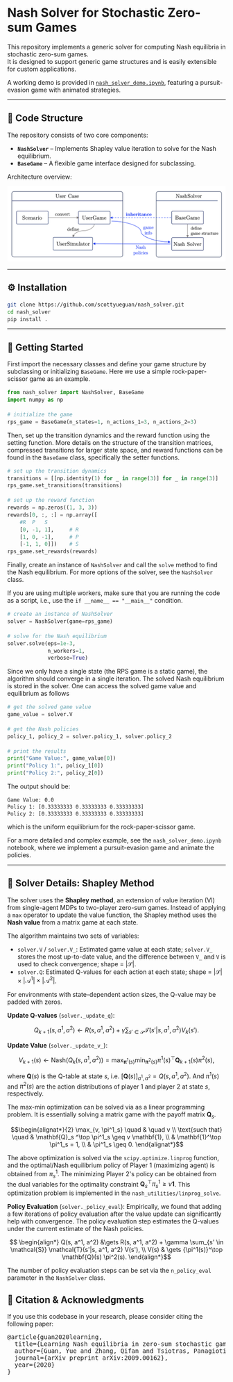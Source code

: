 # Nash Solver for Stochastic Zero-sum Games

This repository implements a generic solver for computing Nash equilibria in stochastic zero-sum games.  
It is designed to support generic game structures and is easily extensible for custom applications.

A working demo is provided in [`nash_solver_demo.ipynb`](nash_solver_demo.ipynb), featuring a pursuit-evasion game with animated strategies.

---

## 📁 Code Structure

The repository consists of two core components:

- **`NashSolver`** – Implements Shapley value iteration to solve for the Nash equilibrium.
- **`BaseGame`** – A flexible game interface designed for subclassing.

Architecture overview:

![Architecture](img/code_architecture.png)

---

## ⚙️ Installation

```bash
git clone https://github.com/scottyueguan/nash_solver.git
cd nash_solver
pip install .
```

---

## 🚀 Getting Started

First import the necessary classes and define your game structure by subclassing or initializing `BaseGame`.
Here we use a simple rock-paper-scissor game as an example. 

```python
from nash_solver import NashSolver, BaseGame
import numpy as np

# initialize the game
rps_game = BaseGame(n_states=1, n_actions_1=3, n_actions_2=3)
```

Then, set up the transition dynamics and the reward function using the setting function.
More details on the structure of the transition matrices, compressed transitions for larger state space,
and reward functions can be found in the `BaseGame` class, specifically the setter functions.
```python
# set up the transition dynamics
transitions = [[np.identity(1) for _ in range(3)] for _ in range(3)]
rps_game.set_transitions(transitions)

# set up the reward function
rewards = np.zeros((1, 3, 3))
rewards[0, :, :] = np.array([
    #R  P   S
    [0, -1, 1],     # R
    [1, 0, -1],     # P
    [-1, 1, 0]])    # S
rps_game.set_rewards(rewards)
```

Finally, create an instance of `NashSolver` and call the `solve` method to find the Nash equilibrium.
For more options of the solver, see the `NashSolver` class.

If you are using multiple workers, make sure that you are running the code as a script, i.e., use the `if __name__ == "__main__"` condition. 

```python
# create an instance of NashSolver
solver = NashSolver(game=rps_game)

# solve for the Nash equilibrium
solver.solve(eps=1e-3,
             n_workers=1,
             verbose=True)
```
Since we only have a single state (the RPS game is a static game), the algorithm should converge in a single iteration. 
The solved Nash equilibrium is stored in the solver. One can access the solved game value and equilibrium as follows
```python
# get the solved game value
game_value = solver.V

# get the Nash policies
policy_1, policy_2 = solver.policy_1, solver.policy_2

# print the results
print("Game Value:", game_value[0])
print("Policy 1:", policy_1[0])
print("Policy 2:", policy_2[0])
```
The output should be:
```
Game Value: 0.0
Policy 1: [0.33333333 0.33333333 0.33333333]
Policy 2: [0.33333333 0.33333333 0.33333333]
```
which is the uniform equilibrium for the rock-paper-scissor game.

For a more detailed and complex example, see the `nash_solver_demo.ipynb` notebook, where we implement a pursuit-evasion game and animate the policies. 

---

## 🧠 Solver Details: Shapley Method
The solver uses the **Shapley method**, an extension of value iteration (VI) from single-agent MDPs to two-player zero-sum games.
Instead of applying a `max` operator to update the value function, the Shapley method uses the **Nash value** from a matrix game at each state.

The algorithm maintains two sets of variables:
- `solver.V` / `solver.V_`: Estimated game value at each state; 
`solver.V_` stores the most up-to-date value, and the difference between `V_` and `V` is used to check convergence; shape = $|\mathcal{S}|$. 
- `solver.Q`: Estimated Q-values for each action at each state; shape = $|\mathcal{S}| \times |\mathcal{A}^1| \times |\mathcal{A}^2|$.

For environments with state-dependent action sizes, the Q-value may be padded with zeros.

**Update Q-values** (`solver._update_q`):

```math
Q_{k+1}(s, a^1, a^2) \gets R(s, a^1, a^2) + \gamma \sum_{s' \in \mathcal{S}} \mathcal{T}(s'|s, a^1, a^2) V_k(s').
```

**Update Value** (`solver._update_v_`):

```math
V_{k+1}(s) \gets \mathrm{Nash}(Q_k(s, a^1, a^2)) = \max_{\mathbf{\pi}^1(s)} \min_{\mathbf{\pi}^2(s)} {\pi^1(s)}^\top \mathbf{Q}_{k+1}(s)\pi^2(s),
```
where $\mathbf{Q}(s)$ is the Q-table at state $s$, i.e. $[\mathbf{Q}(s)]_{a^1, a^2} =Q(s,a^1, a^2)$.
And $\pi^1(s)$ and $\pi^2(s)$ are the action distributions of player 1 and player 2 at state $s$, respectively.

The max-min optimization can be solved via as a linear programming problem. 
It is essentially solving a matrix game with the payoff matrix $\mathbf{Q}_s$.
```math
\begin{alignat*}{2}
    \max_{v, \pi^1_s} \quad & \quad v \\
    \text{such that} \quad & \mathbf{Q}_s ^\top \pi^1_s \geq v \mathbf{1}, \\
    & \mathbf{1}^\top \pi^1_s = 1, \\
    & \pi^1_s \geq 0.
\end{alignat*}
```
The above optimization is solved via the `scipy.optimize.linprog` function, and the optimal/Nash equilibrium policy of Player 1 (maximizing agent)
is obtained from $\pi^1_s$. 
The minimizing Player 2's policy can be obtained from the dual variables for the optimality constraint $\mathbf{Q}_s ^\top \pi^1_s \geq v \mathbf{1}$.
This optimization problem is implemented in the `nash_utilities/linprog_solve`.

**Policy Evaluation** (`solver._policy_eval`):
Empirically, we found that adding a few iterations of policy evaluation after the value update can significantly help with convergence.
The policy evaluation step estimates the Q-values under the current estimate of the Nash policies. 
```math
    \begin{align*}
        Q(s, a^1, a^2) &\gets R(s, a^1, a^2) + \gamma \sum_{s' \in \mathcal{S}} \mathcal{T}(s'|s, a^1, a^2) V(s'), \\
        V(s) & \gets {\pi^1(s)}^\top \mathbf{Q}(s) \pi^2(s).
    \end{align*}
```
The number of policy evaluation steps can be set via the `n_policy_eval` parameter in the `NashSolver` class.



## 🔗 Citation & Acknowledgments
If you use this codebase in your research, please consider citing the following paper:
<pre>
@article{guan2020learning,
  title={Learning Nash equilibria in zero-sum stochastic games via entropy-regularized policy approximation},
  author={Guan, Yue and Zhang, Qifan and Tsiotras, Panagiotis},
  journal={arXiv preprint arXiv:2009.00162},
  year={2020}
}
</pre>
